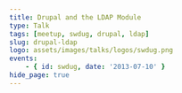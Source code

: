 ```yaml
---
title: Drupal and the LDAP Module
type: Talk
tags: [meetup, swdug, drupal, ldap]
slug: drupal-ldap
logo: assets/images/talks/logos/swdug.png
events:
    - { id: swdug, date: '2013-07-10' }
hide_page: true
---
```

